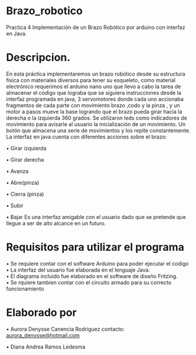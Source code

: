 # Brazo_robotico
Practica 4 Implementación de un Brazo  Robótico por arduino con interfaz en Java.

# Descripcion.
En esta práctica  implementaremos un brazo robótico desde su estructura  física  con materiales diversos para  tener  su  esqueleto, como  material  electrónico  requerimos  el arduino nano uno que llevo  a cabo la tarea de almacenar el código  que lograba que se siguiera instrucciones desde la interfaz  programada en java,  3 servomotores donde cada uno accionaba  fragmentos de cada parte con movimiento  brazo ,codo y la pinza ,  y un motor a pasos mueve  la base logrando  que el  brazo pueda  girar hacia la derecha o la izquierda 360 grados. Se  utilizaron leds como indicadores de movimiento para avisarle al usuario la inicialización de un movimiento. Un botón que almacena una serie de  movimientos y los repite constantemente.
La  interfaz en java  cuenta con diferentes acciones sobre el brazo:

•	Girar izquierda

•	Girar derecha

•	Avanza

•	Abre(pinza)

•	Cierra (pinza)

•	Subir 

•	Bajar
Es una  interfaz amigable con el  usuario dado que  se pretende que llegue a ser de alto alcance en un futuro. 

# Requisitos para utilizar el programa 
• Se requiere contar con el software Arduino para poder ejecutar el codigo <br>
• La interfaz del usuario fue elaborada en el lenguaje Java. <br>
• El diagrama incluido fue elaborado en el software de diseño Fritzing. <br>
• Se rquiere tambien contar con el circuito armado para su correcto funcionamiento <br>

# Elaborado por
• Aurora Denysse Canencia Rodriguez  contacto: aurora_denysse@hotmail.com  <br>

• Diana Andrea Ramos Ledesma 


